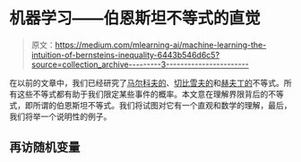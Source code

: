 # 机器学习——伯恩斯坦不等式的直觉

> 原文：<https://medium.com/mlearning-ai/machine-learning-the-intuition-of-bernsteins-inequality-6443b546d6c5?source=collection_archive---------3----------------------->

在以前的文章中，我们已经研究了[马尔科夫的](https://najamogeltoft.medium.com/machine-learning-the-intuition-of-markovs-inequality-cc69d1dd0eb9)、[切比雪夫的](https://najamogeltoft.medium.com/machine-learning-the-intuition-of-chebyshevs-inequality-88b586548c4d)和[赫夫丁的](https://najamogeltoft.medium.com/machine-learning-the-intuition-of-hoeffdings-inequality-970a59c2b519)不等式。所有这些不等式都有助于我们限定某些事件的概率。本文意在理解界限背后的不等式，即所谓的伯恩斯坦不等式。我们将试图对它有一个直观和数学的理解，最后，我们将举一个说明性的例子。

## 再访随机变量